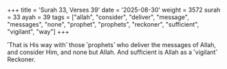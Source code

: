+++
title = 'Surah 33, Verses 39'
date = '2025-08-30'
weight = 3572
surah = 33
ayah = 39
tags = ["allah", "consider", "deliver", "message", "messages", "none", "prophet", "prophets", "reckoner", "sufficient", "vigilant", "way"]
+++

˹That is His way with˺ those ˹prophets˺ who deliver the messages of Allah, and consider Him, and none but Allah. And sufficient is Allah as a ˹vigilant˺ Reckoner.
